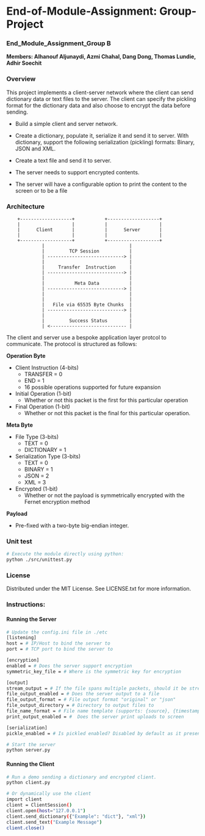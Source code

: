 # End-of-Module-Assignment: Group-Project

### End_Module_Assignment_Group B
**Members: Alhanouf Aljunaydi, Azmi Chahal, Dang Dong, Thomas Lundie, Adhir Soechit**

### Overview
This project implements a client-server network where the client can send dictionary data or text files to the server. The client can specify the pickling format for the dictionary data and also choose to encrypt the data before sending.

* Build a simple client and server network.

* Create a dictionary, populate it, serialize it and send it to server. With dictionary, support the following serialization (pickling) formats: Binary, JSON and XML. 

* Create a text file and send it to server.

* The server needs to support encrypted contents.

* The server will have a configurable option to print the content to the screen or to be a file


### Architecture
        +-------------------+           +-------------------+
        |                   |           |                   |
        |      Client       |           |      Server       |
        |                   |           |                   |
        +-------------------+           +-------------------+
                 |                               |
                 |         TCP Session           |
                 | ----------------------------> |
                 |                               |
                 |     Transfer  Instruction     |
                 | ----------------------------> |
                 |                               |
                 |           Meta Data           |
                 | ----------------------------> |
                 |                               |
                 |                               |
                 |   File via 65535 Byte Chunks  |
                 | ----------------------------> |
                 |                               |
                 |         Success Status        |
                 | <---------------------------- |

The client and server use a bespoke application layer protcol to communicate. The protocol is structured as follows:

**Operation Byte**
* Client Instruction (4-bits)
    * TRANSFER = 0
    * END = 1
    * 16 possible operations supported for future expansion
* Initial Operation (1-bit)
    * Whether or not this packet is the first for this particular operation
* Final Operation (1-bit)
    * Whether or not this packet is the final for this particular operation.

**Meta Byte**
* File Type (3-bits)
    * TEXT = 0
    * DICTIONARY = 1
* Serialization Type (3-bits)
    * TEXT = 0
    * BINARY = 1
    * JSON = 2
    * XML = 3
* Encrypted (1-bit)
    * Whether or not the payload is symmetrically encrypted with the Fernet encryption method 

**Payload**
* Pre-fixed with a two-byte big-endian integer.

### Unit test

```bash
# Execute the module directly using python:
python ./src/unittest.py
```
### License
Distributed under the MIT License. See LICENSE.txt for more information.

### Instructions:

#### Running the Server
```bash
# Update the config.ini file in ./etc
[listening]
host = # IP/Host to bind the server to
port = # TCP port to bind the server to

[encryption]
enabled = # Does the server support encryption
symmetric_key_file = # Where is the symmetric key for encryption

[output]
stream_output = # If the file spans multiple packets, should it be streamed in chunks or in one go
file_output_enabled = # Does the server output to a file
file_output_format = # File output format "original" or "json"
file_output_directory = # Directory to output files to
file_name_format = # File name template (supports: {source}, {timestamp} and {format})
print_output_enabled = #  Does the server print uploads to screen

[serialization]
pickle_enabled = # Is pickled enabled? Disabled by default as it presents a security risk.
```

```bash
# Start the server
python server.py
```

#### Running the Client
```bash
# Run a demo sending a dictionary and encrypted client.
python client.py

# Or dynamically use the client
import client
client = ClientSession()
client.open(host="127.0.0.1")
client.send_dictionary({"Example": "dict"}, "xml"})
client.send_text("Example Message")
client.close()
```